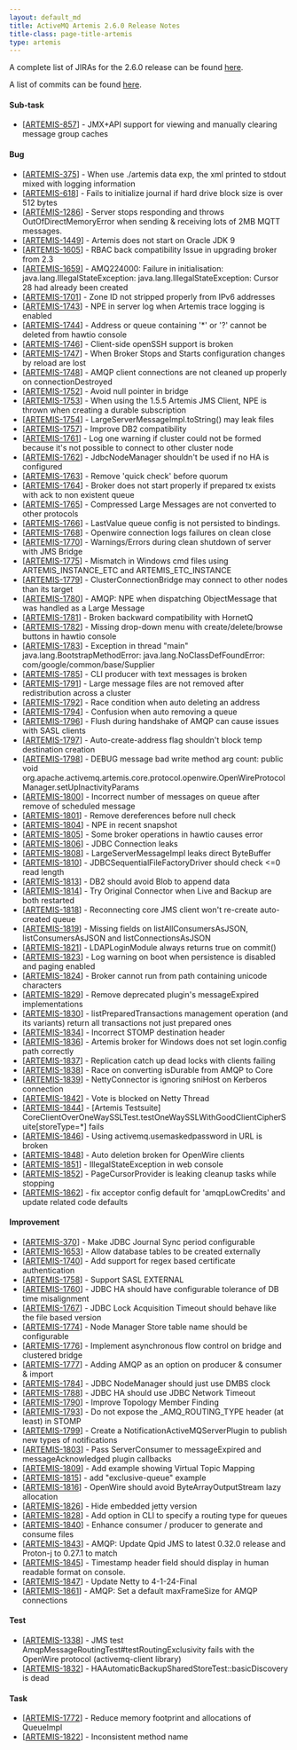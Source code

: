 ```yaml
--- 
layout: default_md
title: ActiveMQ Artemis 2.6.0 Release Notes
title-class: page-title-artemis
type: artemis
---
```


A complete list of JIRAs for the 2.6.0 release can be found [here](https://issues.apache.org/jira/secure/ReleaseNote.jspa?version=12342903&&projectId=12315920).

A list of commits can be found [here](commit-report-2.6.0).

#### Sub-task

* \[[ARTEMIS-857](https://issues.apache.org/jira/browse/ARTEMIS-857)\] - JMX+API support for viewing and manually clearing message group caches

#### Bug

* \[[ARTEMIS-375](https://issues.apache.org/jira/browse/ARTEMIS-375)\] - When use ./artemis data exp, the xml printed to stdout mixed with logging information
* \[[ARTEMIS-618](https://issues.apache.org/jira/browse/ARTEMIS-618)\] - Fails to initialize journal if hard drive block size is over 512 bytes
* \[[ARTEMIS-1286](https://issues.apache.org/jira/browse/ARTEMIS-1286)\] - Server stops responding and throws OutOfDirectMemoryError when sending & receiving lots of 2MB MQTT messages.
* \[[ARTEMIS-1449](https://issues.apache.org/jira/browse/ARTEMIS-1449)\] - Artemis does not start on Oracle JDK 9
* \[[ARTEMIS-1605](https://issues.apache.org/jira/browse/ARTEMIS-1605)\] - RBAC back compatibility Issue in upgrading broker from 2.3
* \[[ARTEMIS-1659](https://issues.apache.org/jira/browse/ARTEMIS-1659)\] - AMQ224000: Failure in initialisation: java.lang.IllegalStateException: java.lang.IllegalStateException: Cursor 28 had already been created
* \[[ARTEMIS-1701](https://issues.apache.org/jira/browse/ARTEMIS-1701)\] - Zone ID not stripped properly from IPv6 addresses
* \[[ARTEMIS-1743](https://issues.apache.org/jira/browse/ARTEMIS-1743)\] - NPE in server log when Artemis trace logging is enabled
* \[[ARTEMIS-1744](https://issues.apache.org/jira/browse/ARTEMIS-1744)\] - Address or queue containing '\*' or '?' cannot be deleted from hawtio console
* \[[ARTEMIS-1746](https://issues.apache.org/jira/browse/ARTEMIS-1746)\] - Client-side openSSH support is broken
* \[[ARTEMIS-1747](https://issues.apache.org/jira/browse/ARTEMIS-1747)\] - When Broker Stops and Starts configuration changes by reload are lost
* \[[ARTEMIS-1748](https://issues.apache.org/jira/browse/ARTEMIS-1748)\] - AMQP client connections are not cleaned up properly on connectionDestroyed
* \[[ARTEMIS-1752](https://issues.apache.org/jira/browse/ARTEMIS-1752)\] - Avoid null pointer in bridge
* \[[ARTEMIS-1753](https://issues.apache.org/jira/browse/ARTEMIS-1753)\] - When using the 1.5.5 Artemis JMS Client, NPE is thrown when creating a durable subscription
* \[[ARTEMIS-1754](https://issues.apache.org/jira/browse/ARTEMIS-1754)\] - LargeServerMessageImpl.toString() may leak files
* \[[ARTEMIS-1757](https://issues.apache.org/jira/browse/ARTEMIS-1757)\] - Improve DB2 compatibility
* \[[ARTEMIS-1761](https://issues.apache.org/jira/browse/ARTEMIS-1761)\] - Log one warning if cluster could not be formed because it's not possible to connect to other cluster node
* \[[ARTEMIS-1762](https://issues.apache.org/jira/browse/ARTEMIS-1762)\] - JdbcNodeManager shouldn't be used if no HA is configured
* \[[ARTEMIS-1763](https://issues.apache.org/jira/browse/ARTEMIS-1763)\] - Remove 'quick check' before quorum
* \[[ARTEMIS-1764](https://issues.apache.org/jira/browse/ARTEMIS-1764)\] - Broker does not start properly if prepared tx exists with ack to non existent queue
* \[[ARTEMIS-1765](https://issues.apache.org/jira/browse/ARTEMIS-1765)\] - Compressed Large Messages are not converted to other protocols
* \[[ARTEMIS-1766](https://issues.apache.org/jira/browse/ARTEMIS-1766)\] - LastValue queue config is not persisted to bindings.
* \[[ARTEMIS-1768](https://issues.apache.org/jira/browse/ARTEMIS-1768)\] - Openwire connection logs failures on clean close
* \[[ARTEMIS-1770](https://issues.apache.org/jira/browse/ARTEMIS-1770)\] - Warnings/Errors during clean shutdown of server with JMS Bridge
* \[[ARTEMIS-1775](https://issues.apache.org/jira/browse/ARTEMIS-1775)\] - Mismatch in Windows cmd files using ARTEMIS\_INSTANCE\_ETC and ARTEMIS\_ETC\_INSTANCE
* \[[ARTEMIS-1779](https://issues.apache.org/jira/browse/ARTEMIS-1779)\] - ClusterConnectionBridge may connect to other nodes than its target
* \[[ARTEMIS-1780](https://issues.apache.org/jira/browse/ARTEMIS-1780)\] - AMQP: NPE when dispatching ObjectMessage that was handled as a Large Message
* \[[ARTEMIS-1781](https://issues.apache.org/jira/browse/ARTEMIS-1781)\] - Broken backward compatibility with HornetQ
* \[[ARTEMIS-1782](https://issues.apache.org/jira/browse/ARTEMIS-1782)\] - Missing drop-down menu with create/delete/browse buttons in hawtio console
* \[[ARTEMIS-1783](https://issues.apache.org/jira/browse/ARTEMIS-1783)\] - Exception in thread "main" java.lang.BootstrapMethodError: java.lang.NoClassDefFoundError: com/google/common/base/Supplier
* \[[ARTEMIS-1785](https://issues.apache.org/jira/browse/ARTEMIS-1785)\] - CLI producer with text messages is broken
* \[[ARTEMIS-1791](https://issues.apache.org/jira/browse/ARTEMIS-1791)\] - Large message files are not removed after redistribution across a cluster
* \[[ARTEMIS-1792](https://issues.apache.org/jira/browse/ARTEMIS-1792)\] - Race condition when auto deleting an address
* \[[ARTEMIS-1794](https://issues.apache.org/jira/browse/ARTEMIS-1794)\] - Confusion when auto removing a queue
* \[[ARTEMIS-1796](https://issues.apache.org/jira/browse/ARTEMIS-1796)\] - Flush during handshake of AMQP can cause issues with SASL clients
* \[[ARTEMIS-1797](https://issues.apache.org/jira/browse/ARTEMIS-1797)\] - Auto-create-address flag shouldn't block temp destination creation
* \[[ARTEMIS-1798](https://issues.apache.org/jira/browse/ARTEMIS-1798)\] - DEBUG message bad write method arg count: public void org.apache.activemq.artemis.core.protocol.openwire.OpenWireProtocolManager.setUpInactivityParams
* \[[ARTEMIS-1800](https://issues.apache.org/jira/browse/ARTEMIS-1800)\] - Incorrect number of messages on queue after remove of scheduled message
* \[[ARTEMIS-1801](https://issues.apache.org/jira/browse/ARTEMIS-1801)\] - Remove dereferences before null check
* \[[ARTEMIS-1804](https://issues.apache.org/jira/browse/ARTEMIS-1804)\] - NPE in recent snapshot
* \[[ARTEMIS-1805](https://issues.apache.org/jira/browse/ARTEMIS-1805)\] - Some broker operations in hawtio causes error
* \[[ARTEMIS-1806](https://issues.apache.org/jira/browse/ARTEMIS-1806)\] - JDBC Connection leaks
* \[[ARTEMIS-1808](https://issues.apache.org/jira/browse/ARTEMIS-1808)\] - LargeServerMessageImpl leaks direct ByteBuffer
* \[[ARTEMIS-1810](https://issues.apache.org/jira/browse/ARTEMIS-1810)\] - JDBCSequentialFileFactoryDriver should check &lt;=0 read length
* \[[ARTEMIS-1813](https://issues.apache.org/jira/browse/ARTEMIS-1813)\] - DB2 should avoid Blob to append data
* \[[ARTEMIS-1814](https://issues.apache.org/jira/browse/ARTEMIS-1814)\] - Try Original Connector when Live and Backup are both restarted
* \[[ARTEMIS-1818](https://issues.apache.org/jira/browse/ARTEMIS-1818)\] - Reconnecting core JMS client won't re-create auto-created queue
* \[[ARTEMIS-1819](https://issues.apache.org/jira/browse/ARTEMIS-1819)\] - Missing fields on listAllConsumersAsJSON, listConsumersAsJSON and listConnectionsAsJSON
* \[[ARTEMIS-1821](https://issues.apache.org/jira/browse/ARTEMIS-1821)\] - LDAPLoginModule always returns true on commit()
* \[[ARTEMIS-1823](https://issues.apache.org/jira/browse/ARTEMIS-1823)\] - Log warning on boot when persistence is disabled and paging enabled
* \[[ARTEMIS-1824](https://issues.apache.org/jira/browse/ARTEMIS-1824)\] - Broker cannot run from path containing unicode characters
* \[[ARTEMIS-1829](https://issues.apache.org/jira/browse/ARTEMIS-1829)\] - Remove deprecated plugin's messageExpired implementations
* \[[ARTEMIS-1830](https://issues.apache.org/jira/browse/ARTEMIS-1830)\] - listPreparedTransactions management operation (and its variants) return all transactions not just prepared ones
* \[[ARTEMIS-1834](https://issues.apache.org/jira/browse/ARTEMIS-1834)\] - Incorrect STOMP destination header
* \[[ARTEMIS-1836](https://issues.apache.org/jira/browse/ARTEMIS-1836)\] - Artemis broker for Windows does not set login.config path correctly
* \[[ARTEMIS-1837](https://issues.apache.org/jira/browse/ARTEMIS-1837)\] - Replication catch up dead locks with clients failing
* \[[ARTEMIS-1838](https://issues.apache.org/jira/browse/ARTEMIS-1838)\] - Race on converting isDurable from AMQP to Core
* \[[ARTEMIS-1839](https://issues.apache.org/jira/browse/ARTEMIS-1839)\] - NettyConnector is ignoring sniHost on Kerberos connection
* \[[ARTEMIS-1842](https://issues.apache.org/jira/browse/ARTEMIS-1842)\] - Vote is blocked on Netty Thread
* \[[ARTEMIS-1844](https://issues.apache.org/jira/browse/ARTEMIS-1844)\] - \[Artemis Testsuite\] CoreClientOverOneWaySSLTest.testOneWaySSLWithGoodClientCipherSuite\[storeType=\*\] fails
* \[[ARTEMIS-1846](https://issues.apache.org/jira/browse/ARTEMIS-1846)\] - Using activemq.usemaskedpassword in URL is broken
* \[[ARTEMIS-1848](https://issues.apache.org/jira/browse/ARTEMIS-1848)\] - Auto deletion broken for OpenWire clients
* \[[ARTEMIS-1851](https://issues.apache.org/jira/browse/ARTEMIS-1851)\] - IllegalStateException in web console
* \[[ARTEMIS-1852](https://issues.apache.org/jira/browse/ARTEMIS-1852)\] - PageCursorProvider is leaking cleanup tasks while stopping
* \[[ARTEMIS-1862](https://issues.apache.org/jira/browse/ARTEMIS-1862)\] - fix acceptor config default for 'amqpLowCredits' and update related code defaults

#### Improvement

* \[[ARTEMIS-370](https://issues.apache.org/jira/browse/ARTEMIS-370)\] - Make JDBC Journal Sync period configurable
* \[[ARTEMIS-1653](https://issues.apache.org/jira/browse/ARTEMIS-1653)\] - Allow database tables to be created externally
* \[[ARTEMIS-1740](https://issues.apache.org/jira/browse/ARTEMIS-1740)\] - Add support for regex based certificate authentication
* \[[ARTEMIS-1758](https://issues.apache.org/jira/browse/ARTEMIS-1758)\] - Support SASL EXTERNAL
* \[[ARTEMIS-1760](https://issues.apache.org/jira/browse/ARTEMIS-1760)\] - JDBC HA should have configurable tolerance of DB time misalignment
* \[[ARTEMIS-1767](https://issues.apache.org/jira/browse/ARTEMIS-1767)\] - JDBC Lock Acquisition Timeout should behave like the file based version
* \[[ARTEMIS-1774](https://issues.apache.org/jira/browse/ARTEMIS-1774)\] - Node Manager Store table name should be configurable
* \[[ARTEMIS-1776](https://issues.apache.org/jira/browse/ARTEMIS-1776)\] - Implement asynchronous flow control on bridge and clustered bridge
* \[[ARTEMIS-1777](https://issues.apache.org/jira/browse/ARTEMIS-1777)\] - Adding AMQP as an option on producer & consumer & import
* \[[ARTEMIS-1784](https://issues.apache.org/jira/browse/ARTEMIS-1784)\] - JDBC NodeManager should just use DMBS clock
* \[[ARTEMIS-1788](https://issues.apache.org/jira/browse/ARTEMIS-1788)\] - JDBC HA should use JDBC Network Timeout
* \[[ARTEMIS-1790](https://issues.apache.org/jira/browse/ARTEMIS-1790)\] - Improve Topology Member Finding
* \[[ARTEMIS-1793](https://issues.apache.org/jira/browse/ARTEMIS-1793)\] - Do not expose the \_AMQ\_ROUTING\_TYPE header (at least) in STOMP
* \[[ARTEMIS-1799](https://issues.apache.org/jira/browse/ARTEMIS-1799)\] - Create a NotificationActiveMQServerPlugin to publish new types of notifications
* \[[ARTEMIS-1803](https://issues.apache.org/jira/browse/ARTEMIS-1803)\] - Pass ServerConsumer to messageExpired and messageAcknowledged plugin callbacks
* \[[ARTEMIS-1809](https://issues.apache.org/jira/browse/ARTEMIS-1809)\] - Add example showing Virtual Topic Mapping
* \[[ARTEMIS-1815](https://issues.apache.org/jira/browse/ARTEMIS-1815)\] - add "exclusive-queue" example
* \[[ARTEMIS-1816](https://issues.apache.org/jira/browse/ARTEMIS-1816)\] - OpenWire should avoid ByteArrayOutputStream lazy allocation
* \[[ARTEMIS-1826](https://issues.apache.org/jira/browse/ARTEMIS-1826)\] - Hide embedded jetty version
* \[[ARTEMIS-1828](https://issues.apache.org/jira/browse/ARTEMIS-1828)\] - Add option in CLI to specify a routing type for queues
* \[[ARTEMIS-1840](https://issues.apache.org/jira/browse/ARTEMIS-1840)\] - Enhance consumer / producer to generate and consume files
* \[[ARTEMIS-1843](https://issues.apache.org/jira/browse/ARTEMIS-1843)\] - AMQP: Update Qpid JMS to latest 0.32.0 release and Proton-j to 0.27.1 to match
* \[[ARTEMIS-1845](https://issues.apache.org/jira/browse/ARTEMIS-1845)\] - Timestamp header field should display in human readable format on console.
* \[[ARTEMIS-1847](https://issues.apache.org/jira/browse/ARTEMIS-1847)\] - Update Netty to 4-1-24-Final
* \[[ARTEMIS-1861](https://issues.apache.org/jira/browse/ARTEMIS-1861)\] - AMQP: Set a default maxFrameSize for AMQP connections

#### Test

* \[[ARTEMIS-1338](https://issues.apache.org/jira/browse/ARTEMIS-1338)\] - JMS test AmqpMessageRoutingTest\#testRoutingExclusivity fails with the OpenWire protocol (activemq-client library)
* \[[ARTEMIS-1832](https://issues.apache.org/jira/browse/ARTEMIS-1832)\] - HAAutomaticBackupSharedStoreTest::basicDiscovery is dead

#### Task

* \[[ARTEMIS-1772](https://issues.apache.org/jira/browse/ARTEMIS-1772)\] - Reduce memory footprint and allocations of QueueImpl
* \[[ARTEMIS-1822](https://issues.apache.org/jira/browse/ARTEMIS-1822)\] - Inconsistent method name

